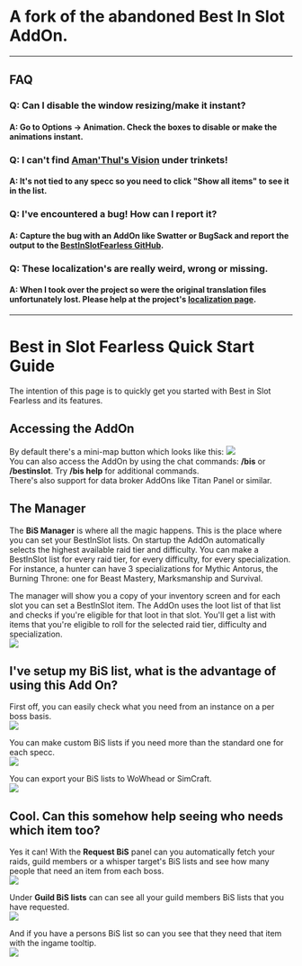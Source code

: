 # A fork of the abandoned Best In Slot AddOn.

***

## FAQ
### Q: Can I disable the window resizing/make it instant?
#### A: Go to **Options** -&gt; Animation. Check the boxes to disable or make the animations instant.

### Q: I can't find [Aman'Thul's Vision](http://www.wowhead.com/item=154172/amanthuls-vision) under trinkets!
#### A: It's not tied to any specc so you need to click "Show all items" to see it in the list.

### Q: I've encountered a bug! How can I report it?
#### A: Capture the bug with an AddOn like Swatter or BugSack and report the output to the [BestInSlotFearless GitHub](https://github.com/anhility/BestInSlotFearless/issues).

### Q: These localization's are really weird, wrong or missing.
#### A: When I took over the project so were the original translation files unfortunately lost. Please help at the project's [localization page](https://wow.curseforge.com/projects/BestInSlotFearless/localization).

***

# Best in Slot Fearless Quick Start Guide

The intention of this page is to quickly get you started with Best in Slot Fearless and its features.

## Accessing the AddOn

By default there's a mini-map button which looks like this: ![](https://i.imgur.com/UHOQkJ6.png)  
You can also access the AddOn by using the chat commands: **/bis** or **/bestinslot**. Try **/bis help** for additional commands.  
There's also support for data broker AddOns like Titan Panel or similar.

## The Manager

The **BiS Manager** is where all the magic happens. This is the place where you can set your BestInSlot lists. On startup the AddOn automatically selects the highest available raid tier and difficulty. You can make a BestInSlot list for every raid tier, for every difficulty, for every specialization.  
For instance, a hunter can have 3 specializations for Mythic Antorus, the Burning Throne: one for Beast Mastery, Marksmanship and Survival.  

The manager will show you a copy of your inventory screen and for each slot you can set a BestInSlot item. The AddOn uses the loot list of that list and checks if you're eligible for that loot in that slot. You'll get a list with items that you're eligible to roll for the selected raid tier, difficulty and specialization.    
![](https://i.imgur.com/MPMzxYN.png)

## I've setup my BiS list, what is the advantage of using this Add On?
 
First off, you can easily check what you need from an instance on a per boss basis.  
![](https://i.imgur.com/1qUe6pj.png)  
  
You can make custom BiS lists if you need more than the standard one for each specc.  
![](https://i.imgur.com/fEnm04n.png)  
  
You can export your BiS lists to WoWhead or SimCraft.  
![](https://i.imgur.com/h4DJc4M.png)

## Cool. Can this somehow help seeing who needs which item too?

Yes it can! With the **Request BiS** panel can you automatically fetch your raids, guild members or a whisper target's BiS lists and see how many people that need an item from each boss.  
![](https://i.imgur.com/ejqJPT0.png)  
  
Under **Guild BiS lists** can can see all your guild members BiS lists that you have requested.  
![](https://i.imgur.com/jdVmXbF.png)  
  
And if you have a persons BiS list so can you see that they need that item with the ingame tooltip.  
![](https://i.imgur.com/nRcNXE1.png)